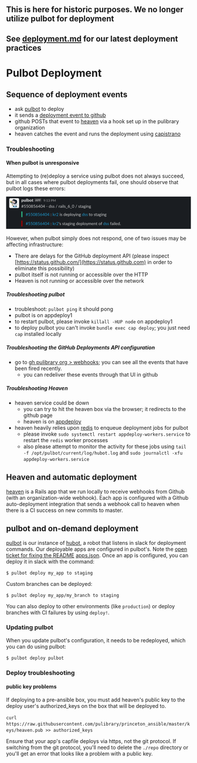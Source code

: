
## This is here for historic purposes.  We no longer utilize pulbot for deployment
## See [deployment.md](https://github.com/pulibrary/pul-it-handbook/blob/main/services/deployment.md) for our latest deployment practices

# Pulbot Deployment


## Sequence of deployment events
* ask [pulbot](https://github.com/pulibrary/pulbot) to deploy
* it sends a [deployment event to github](https://docs.github.com/en/rest/deployments/deployments)
* github POSTs that event to [heaven](https://github.com/pulibrary/heaven) via a hook set up in the pulibrary organization
* heaven catches the event and runs the deployment using [capistrano](https://capistranorb.com/)

### Troubleshooting

#### When pulbot is unresponsive

Attempting to (re)deploy a service using pulbot does not always succeed, but in
all cases where pulbot deployments fail, one should observe that pulbot logs
these errors:

![An example of a pulbot deployment failure](./pulbot_failure.png "An example of a pulbot deployment failure")

However, when pulbot simply does not respond, one of two issues may be affecting infrastructure:

- There are delays for the GitHub deployment API (please inspect [https://status.github.com/](https://status.github.com) in order to eliminate this possibility)
- pulbot itself is not running or accessible over the HTTP
- Heaven is not running or accessible over the network

##### Troubleshooting pulbot

* troubleshoot: `pulbot ping` it should pong
* pulbot is on appdeploy1
* to restart pulbot, please invoke `killall -HUP node` on appdeploy1
* to deploy pulbot you can't invoke `bundle exec cap deploy`; you just need `cap` installed locally

##### Troubleshooting the GitHub Deployments API configuration

* go to [gh pulibrary org > webhooks](https://github.com/organizations/pulibrary/settings/hooks/309731714?tab=deliveries); you can see all the events that have been fired recently.
  * you can redeliver these events through that UI in github

##### Troubleshooting Heaven

* heaven service could be down
  * you can try to hit the heaven box via the browser; it redirects to the github page
  * heaven is on [appdeploy](https://appdeploy.princeton.edu/)
* heaven heavily relies upon [redis](https://redis.io/) to enqueue deployment jobs for pulbot
  * please invoke `sudo systemctl restart appdeploy-workers.service` to restart
    the `redis` worker processes
  * also please attempt to monitor the activity for these jobs using
    `tail -f /opt/pulbot/current/log/hubot.log` and `sudo journalctl -xfu appdeploy-workers.service`

## Heaven and automatic deployment

[heaven](https://github.com/pulibrary/heaven) is a Rails app that we run locally to receive webhooks from
Github (with an organization-wide webhook). Each app is configured with a Github auto-deployment integration
that sends a webhook call to heaven when there is a CI success on new commits to master.

## pulbot and on-demand deployment

[pulbot](https://github.com/pulibrary/pulbot) is our instance of [hubot](https://hubot.github.com/), a robot
that listens in slack for deployment commands.  Our deployable apps are configured in pulbot's. Note the [open ticket for fixing the README](https://github.com/pulibrary/pulbot/issues/15)
[apps.json](https://github.com/pulibrary/pulbot/blob/master/apps.json).  Once an app is configured, you can
deploy it in slack with the command:

```
$ pulbot deploy my_app to staging
```

Custom branches can be deployed:

```
$ pulbot deploy my_app/my_branch to staging
```

You can also deploy to other environments (like `production`) or deploy branches with CI failures by using `deploy!`.

### Updating pulbot

When you update pulbot's configuration, it needs to be redeployed, which you can do using pulbot:

```
$ pulbot deploy pulbot
```

### Deploy troubleshooting

#### public key problems

If deploying to a pre-ansible box, you must add heaven's public key to the deploy user's authorized_keys on the box that will be deployed to.

`curl https://raw.githubusercontent.com/pulibrary/princeton_ansible/master/keys/heaven.pub >> authorized_keys`

Ensure that your app's capfile deploys via https, not the git protocol. If switching from the git protocol, you'll need to delete the `./repo` directory or you'll get an error that looks like a problem with a public key.
